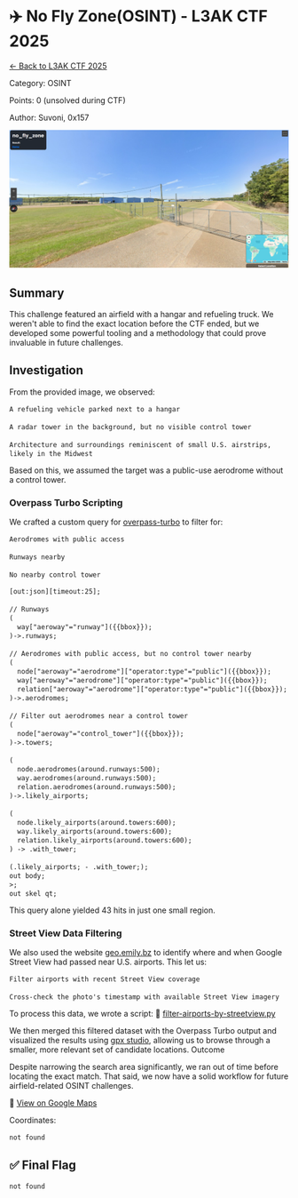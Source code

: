 ﻿# ✈️ No Fly Zone(OSINT) - L3AK CTF 2025

[← Back to L3AK CTF 2025](ctf-l3ak-2025.md)

Category: OSINT

Points: 0 (unsolved during CTF)

Author: Suvoni, 0x157

![screenprint_14.png](../assets/screenprint_14.png)

## Summary

This challenge featured an airfield with a hangar and refueling truck. We weren't able to find the exact location before the CTF ended, but we developed some powerful tooling and a methodology that could prove invaluable in future challenges.

## Investigation

From the provided image, we observed:

    A refueling vehicle parked next to a hangar

    A radar tower in the background, but no visible control tower

    Architecture and surroundings reminiscent of small U.S. airstrips, likely in the Midwest

Based on this, we assumed the target was a public-use aerodrome without a control tower.
### Overpass Turbo Scripting

We crafted a custom query for [overpass-turbo](https://overpass-turbo.eu/) to filter for:

    Aerodromes with public access

    Runways nearby

    No nearby control tower

```
[out:json][timeout:25];

// Runways
(
  way["aeroway"="runway"]({{bbox}});
)->.runways;

// Aerodromes with public access, but no control tower nearby
(
  node["aeroway"="aerodrome"]["operator:type"="public"]({{bbox}});
  way["aeroway"="aerodrome"]["operator:type"="public"]({{bbox}});
  relation["aeroway"="aerodrome"]["operator:type"="public"]({{bbox}});
)->.aerodromes;

// Filter out aerodromes near a control tower
(
  node["aeroway"="control_tower"]({{bbox}});
)->.towers;

(
  node.aerodromes(around.runways:500);
  way.aerodromes(around.runways:500);
  relation.aerodromes(around.runways:500);
)->.likely_airports;

(
  node.likely_airports(around.towers:600);
  way.likely_airports(around.towers:600);
  relation.likely_airports(around.towers:600);
) -> .with_tower;

(.likely_airports; - .with_tower;);
out body;
>;
out skel qt;
```

This query alone yielded 43 hits in just one small region.

### Street View Data Filtering

We also used the website [geo.emily.bz](https://geo.emily.bz/coverage-dates) to identify where and when Google Street View had passed near U.S. airports. This let us:

    Filter airports with recent Street View coverage

    Cross-check the photo's timestamp with available Street View imagery

To process this data, we wrote a script:
📁 [filter-airports-by-streetview.py](../scripts/filter-airports-by-streetview.py)

We then merged this filtered dataset with the Overpass Turbo output and visualized the results using [gpx studio](https://gpx.studio/), allowing us to browse through a smaller, more relevant set of candidate locations.
Outcome

Despite narrowing the search area significantly, we ran out of time before locating the exact match. That said, we now have a solid workflow for future airfield-related OSINT challenges.

📍 [View on Google Maps]()

Coordinates:

    not found

## ✅ Final Flag

    not found
